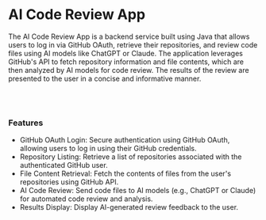 <h1>AI Code Review App</h1>
<p>The AI Code Review App is a backend service built using Java that allows users to log in via GitHub OAuth, retrieve their repositories, and review code files using AI models like ChatGPT or Claude. The application leverages GitHub's API to fetch repository information and file contents, which are then analyzed by AI models for code review. The results of the review are presented to the user in a concise and informative manner.</p>
<br>
<br>
<h3>Features</h3>
<ul>
<li>GitHub OAuth Login: Secure authentication using GitHub OAuth, allowing users to log in using their GitHub credentials.</li>
<li>Repository Listing: Retrieve a list of repositories associated with the authenticated GitHub user.</li>
<li>File Content Retrieval: Fetch the contents of files from the user's repositories using GitHub API.</li>
<li>AI Code Review: Send code files to AI models (e.g., ChatGPT or Claude) for automated code review and analysis.</li>
<li>Results Display: Display AI-generated review feedback to the user.</li>
</ul>